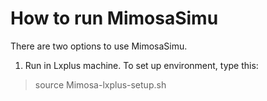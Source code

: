 How to run MimosaSimu 
=====================

There are two options to use MimosaSimu. <br>
1. Run in Lxplus machine. To set up environment, type this:

<blockquote>
<p> source Mimosa-lxplus-setup.sh</p>
</blockquote>

